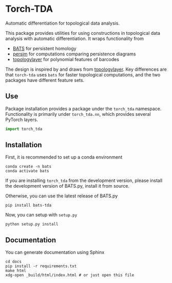 # Torch-TDA

Automatic differentiation for topological data analysis.

This package provides utilities for using constructions in topological data analysis
with automatic differentiation.  It wraps functionality from
* [BATS](https://comptop.github.io/BATS.py) for persistent homology
* [persim](https://persim.scikit-tda.org/en/latest/) for computations comparing persistence diagrams
* [topologylayer](https://github.com/bruel-gabrielsson/TopologyLayer) for polynomial features of barcodes

The design is inspired by and draws from [topologylayer](https://github.com/bruel-gabrielsson/TopologyLayer).  Key differences are that `torch-tda` uses `bats` for faster topological computations, and the two packages have different feature sets.

## Use

Package installation provides a package under the `torch_tda` namespace.  Functionality is primarily under `torch_tda.nn`, which provides several PyTorch layers.

```python
import torch_tda
```

## Installation

First, it is recommended to set up a conda environment
```
conda create -n bats
conda activate bats
```

If you are installing `torch_tda` from the development version, please install the development version of BATS.py, install it from source.   

Otherwise, you can use the latest release of BATS.py
```
pip install bats-tda
```

Now, you can setup with `setup.py`
```
python setup.py install
```

## Documentation

You can generate documentation using Sphinx
```
cd docs
pip install -r requirements.txt
make html
xdg-open _build/html/index.html # or just open this file
```
